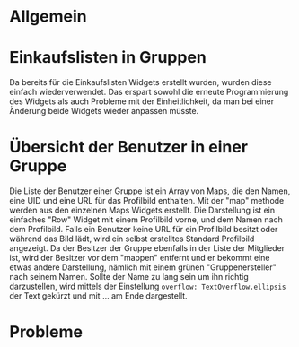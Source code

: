 # Allgemein

# Einkaufslisten in Gruppen

Da bereits für die Einkaufslisten Widgets erstellt wurden, wurden diese
einfach wiederverwendet. Das erspart sowohl die erneute Programmierung des Widgets
als auch Probleme mit der Einheitlichkeit, da man bei einer Änderung beide Widgets
wieder anpassen müsste.

# Übersicht der Benutzer in einer Gruppe

Die Liste der Benutzer einer Gruppe ist ein Array von Maps, die den Namen, eine UID und eine 
URL für das Profilbild enthalten. Mit der "map" methode werden aus den einzelnen Maps Widgets
erstellt. Die Darstellung ist ein einfaches "Row" Widget mit einem Profilbild vorne, und dem Namen
nach dem Profilbild. Falls ein Benutzer keine URL für ein Profilbild besitzt oder während das Bild lädt,
wird ein selbst erstelltes Standard Profilbild angezeigt. Da der Besitzer der Gruppe ebenfalls in der Liste
der Mitglieder ist, wird der Besitzer vor dem "mappen" entfernt und er bekommt eine etwas andere Darstellung,
nämlich mit einem grünen "Gruppenersteller" nach seinem Namen. Sollte der Name zu lang sein um ihn richtig
darzustellen, wird mittels der Einstellung `overflow: TextOverflow.ellipsis` der Text gekürzt und mit ...
am Ende dargestellt.

# Probleme